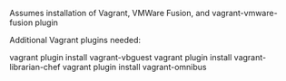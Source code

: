 Assumes installation of Vagrant, VMWare Fusion, and vagrant-vmware-fusion plugin

Additional Vagrant plugins needed:

vagrant plugin install vagrant-vbguest
vagrant plugin install vagrant-librarian-chef
vagrant plugin install vagrant-omnibus

